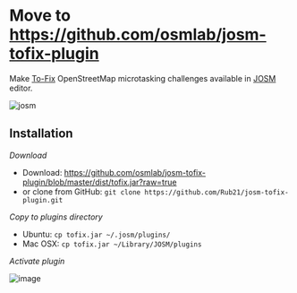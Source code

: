 # Move to https://github.com/osmlab/josm-tofix-plugin


Make [To-Fix](http://osmlab.github.io/to-fix) OpenStreetMap microtasking challenges available in [JOSM](http://josm.openstreetmap.de/) editor.

![josm](https://cloud.githubusercontent.com/assets/1152236/7286852/ddfc4114-e914-11e4-93c7-b9cf72a30fcc.gif)

## Installation

*Download*

- Download: https://github.com/osmlab/josm-tofix-plugin/blob/master/dist/tofix.jar?raw=true
- or clone from GitHub: `git clone https://github.com/Rub21/josm-tofix-plugin.git`

*Copy to plugins directory*

- Ubuntu: `cp tofix.jar ~/.josm/plugins/`
- Mac OSX: `cp tofix.jar ~/Library/JOSM/plugins`

*Activate plugin*

![image](https://cloud.githubusercontent.com/assets/1152236/7150157/803d6e24-e2dc-11e4-9245-93e0d7ccaada.png)
